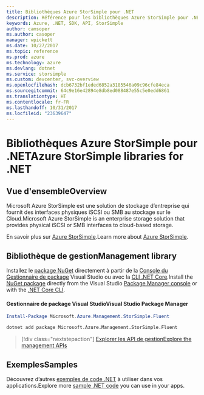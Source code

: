 ```yaml
---
title: Bibliothèques Azure StorSimple pour .NET
description: Référence pour les bibliothèques Azure StorSimple pour .NET
keywords: Azure, .NET, SDK, API, StorSimple
author: camsoper
ms.author: casoper
manager: wpickett
ms.date: 10/27/2017
ms.topic: reference
ms.prod: azure
ms.technology: azure
ms.devlang: dotnet
ms.service: storsimple
ms.custom: devcenter, svc-overview
ms.openlocfilehash: dcb6732bf1eded6852a3185546a09c96cfe84eca
ms.sourcegitcommit: 64c9e16e42894e8db8ed088487e55c5e0edd6861
ms.translationtype: HT
ms.contentlocale: fr-FR
ms.lasthandoff: 10/31/2017
ms.locfileid: "23639647"
---
```

# <a name="azure-storsimple-libraries-for-net"></a><span data-ttu-id="8ef26-104">Bibliothèques Azure StorSimple pour .NET</span><span class="sxs-lookup"><span data-stu-id="8ef26-104">Azure StorSimple libraries for .NET</span></span>

## <a name="overview"></a><span data-ttu-id="8ef26-105">Vue d'ensemble</span><span class="sxs-lookup"><span data-stu-id="8ef26-105">Overview</span></span>

<span data-ttu-id="8ef26-106">Microsoft Azure StorSimple est une solution de stockage d’entreprise qui fournit des interfaces physiques iSCSI ou SMB au stockage sur le Cloud.</span><span class="sxs-lookup"><span data-stu-id="8ef26-106">Microsoft Azure StorSimple is an enterprise storage solution that provides physical iSCSI or SMB interfaces to cloud-based storage.</span></span> 

<span data-ttu-id="8ef26-107">En savoir plus sur [Azure StorSimple](/azure/storsimple/).</span><span class="sxs-lookup"><span data-stu-id="8ef26-107">Learn more about [Azure StorSimple](/azure/storsimple/).</span></span>    

## <a name="management-library"></a><span data-ttu-id="8ef26-108">Bibliothèque de gestion</span><span class="sxs-lookup"><span data-stu-id="8ef26-108">Management library</span></span>

<span data-ttu-id="8ef26-109">Installez le [package NuGet](https://www.nuget.org/packages/Microsoft.Azure.Management.StorSimple.Fluent) directement à partir de la [Console du Gestionnaire de package][PackageManager] Visual Studio ou avec la [CLI .NET Core][DotNetCLI].</span><span class="sxs-lookup"><span data-stu-id="8ef26-109">Install the [NuGet package](https://www.nuget.org/packages/Microsoft.Azure.Management.StorSimple.Fluent) directly from the Visual Studio [Package Manager console][PackageManager] or with the [.NET Core CLI][DotNetCLI].</span></span>

#### <a name="visual-studio-package-manager"></a><span data-ttu-id="8ef26-110">Gestionnaire de package Visual Studio</span><span class="sxs-lookup"><span data-stu-id="8ef26-110">Visual Studio Package Manager</span></span>

```powershell
Install-Package Microsoft.Azure.Management.StorSimple.Fluent
```

```bash
dotnet add package Microsoft.Azure.Management.StorSimple.Fluent
```

> [!div class="nextstepaction"]
> [<span data-ttu-id="8ef26-111">Explorer les API de gestion</span><span class="sxs-lookup"><span data-stu-id="8ef26-111">Explore the management APIs</span></span>](/dotnet/api/overview/azure/monitor/management)

## <a name="samples"></a><span data-ttu-id="8ef26-112">Exemples</span><span class="sxs-lookup"><span data-stu-id="8ef26-112">Samples</span></span>

<span data-ttu-id="8ef26-113">Découvrez d’autres [exemples de code .NET](https://azure.microsoft.com/resources/samples/?platform=dotnet) à utiliser dans vos applications.</span><span class="sxs-lookup"><span data-stu-id="8ef26-113">Explore more [sample .NET code](https://azure.microsoft.com/resources/samples/?platform=dotnet) you can use in your apps.</span></span>

[PackageManager]: https://docs.microsoft.com/nuget/tools/package-manager-console
[DotNetCLI]: https://docs.microsoft.com/dotnet/core/tools/dotnet-add-package